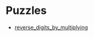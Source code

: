 # Puzzles

<!-- The following is AUTO-GENERATED by helpers/create_readme.sh - see 'make doc' -->
* [reverse_digits_by_multiplying](reverse_digits_by_multiplying/)
